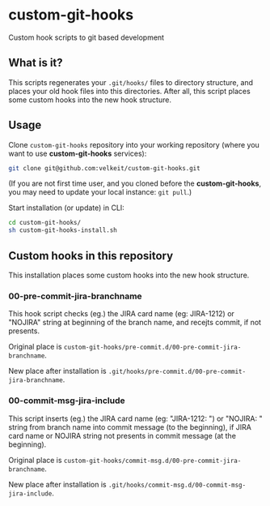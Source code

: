 # custom-git-hooks

Custom hook scripts to git based development

## What is it?

This scripts regenerates your `.git/hooks/` files to directory structure, and places your old hook files into this directories. After all, this script places some custom hooks into the new hook structure.

## Usage

Clone `custom-git-hooks` repository into your working repository (where you want to use **custom-git-hooks** services):

```bash
git clone git@github.com:velkeit/custom-git-hooks.git
```
(If you are not first time user, and you cloned before the **custom-git-hooks**, you may need to update your local instance: `git pull`.)

Start installation (or update) in CLI:

```bash
cd custom-git-hooks/
sh custom-git-hooks-install.sh
```

## Custom hooks in this repository

This installation places some custom hooks into the new hook structure.

### 00-pre-commit-jira-branchname

This hook script checks (eg.) the JIRA card name (eg: JIRA-1212) or "NOJIRA" string at beginning of the branch name, and recejts commit, if not presents.

Original place is `custom-git-hooks/pre-commit.d/00-pre-commit-jira-branchname`.

New place after installation is `.git/hooks/pre-commit.d/00-pre-commit-jira-branchname`.

### 00-commit-msg-jira-include

This script inserts  (eg.) the JIRA card name (eg: "JIRA-1212: ") or "NOJIRA: " string from branch name into commit message (to the beginning), if JIRA card name or NOJIRA string not presents in commit message (at the beginning).

Original place is `custom-git-hooks/commit-msg.d/00-pre-commit-jira-branchname`.

New place after installation is `.git/hooks/commit-msg.d/00-commit-msg-jira-include`.
